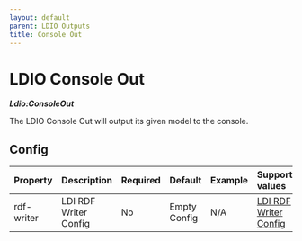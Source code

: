 ```yaml
---
layout: default
parent: LDIO Outputs
title: Console Out
---
```


# LDIO Console Out

***Ldio:ConsoleOut***

The LDIO Console Out will output its given model to the console.

## Config

| Property   | Description            | Required | Default      | Example | Supported values                                      |
|:-----------|:-----------------------|:---------|:-------------|:--------|:------------------------------------------------------|
| rdf-writer | LDI RDF Writer Config  | No       | Empty Config | N/A     | [LDI RDF Writer Config](../ldio-core/ldio-rdf-writer) |
